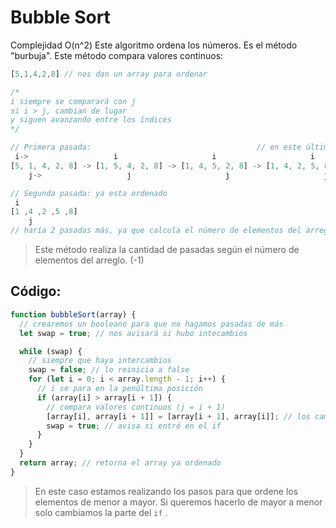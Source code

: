 # Bubble Sort

Complejidad O(n^2)
Este algoritmo ordena los números. Es el método "burbuja".
Este método compara valores continuos:

```js
[5,1,4,2,8] // nos dan un array para ordenar

/*
i siempre se comparará con j
si i > j, cambian de lugar
y siguen avanzando entre los índices
*/

// Primera pasada:                                     // en este último caso i(5) no es > que j(8), entonces finaliza.
 i->                   i                     i                     i
[5, 1, 4, 2, 8] -> [1, 5, 4, 2, 8] -> [1, 4, 5, 2, 8] -> [1, 4, 2, 5, 8] -> [1 ,4 ,2 ,5 ,8]
    j->                   j                     j                     j

// Segunda pasada: ya esta ordenado
 i
[1 ,4 ,2 ,5 ,8]
    j
// haría 2 pasadas más, ya que calcula el número de elementos del arreglo - 1
```

> Este método realiza la cantidad de pasadas según el número de elementos del arreglo. (-1)

## Código:

```js
function bubbleSort(array) {
  // crearemos un booleano para que no hagamos pasadas de más
  let swap = true; // nos avisará si hubo intecambios

  while (swap) {
    // siempre que haya intercambios
    swap = false; // lo reinicia a false
    for (let i = 0; i < array.length - 1; i++) {
      // i se para en la penúltima posición
      if (array[i] > array[i + 1]) {
        // compara valores continuos (j = i + 1)
        [array[i], array[i + 1]] = [array[i + 1], array[i]]; // los cambia de lugar
        swap = true; // avisa si entró en el if
      }
    }
  }
  return array; // retorna el array ya ordenado
}
```

> En este caso estamos realizando los pasos para que ordene los elementos de menor a mayor. Si queremos hacerlo de mayor a menor solo cambiamos la parte del `if` .
